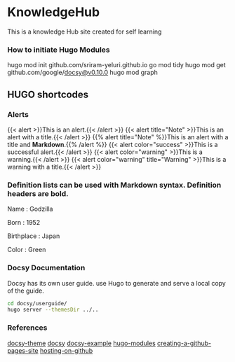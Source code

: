 # KnowledgeHub

This is a knowledge Hub site created for self learning

### How to initiate Hugo Modules
hugo mod init github.com/sriram-yeluri.github.io
go mod tidy
hugo mod get github.com/google/docsy@v0.10.0
hugo mod graph


## HUGO shortcodes

### Alerts

{{< alert >}}This is an alert.{{< /alert >}}
{{< alert title="Note" >}}This is an alert with a title.{{< /alert >}}
{{% alert title="Note" %}}This is an alert with a title and **Markdown**.{{% /alert %}}
{{< alert color="success" >}}This is a successful alert.{{< /alert >}}
{{< alert color="warning" >}}This is a warning.{{< /alert >}}
{{< alert color="warning" title="Warning" >}}This is a warning with a title.{{< /alert >}}

### Definition lists can be used with Markdown syntax. Definition headers are bold.

Name
: Godzilla

Born
: 1952

Birthplace
: Japan

Color
: Green

### Docsy Documentation
Docsy has its own user guide. use Hugo to generate and serve a local copy of the guide.

```sh
cd docsy/userguide/
hugo server --themesDir ../..
```

### References
[docsy-theme](https://themes.gohugo.io/docsy/)
[docsy](https://www.docsy.dev/docs/getting-started/)
[docsy-example](https://github.com/google/docsy-example)
[hugo-modules](https://www.docsy.dev/docs/updating/convert-site-to-module/)
[creating-a-github-pages-site](https://docs.github.com/en/pages/getting-started-with-github-pages/creating-a-github-pages-site)
[hosting-on-github](https://gohugo.io/hosting-and-deployment/hosting-on-github/)


